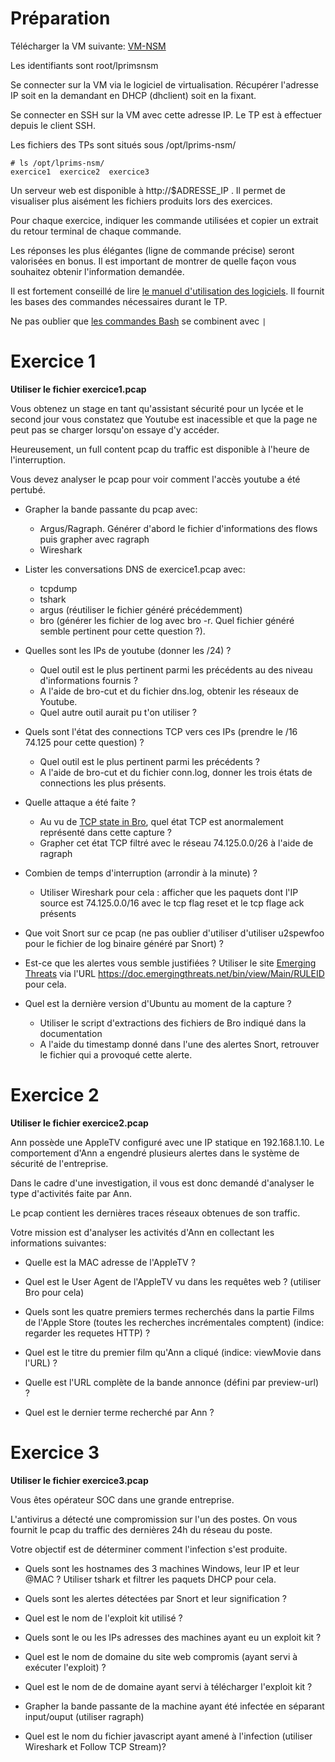 # Préparation



Télécharger la VM suivante: [VM-NSM](https://s3-eu-west-1.amazonaws.com/jmanteau/NSM-VM.ova)

Les identifiants sont root/lprimsnsm

Se connecter sur la VM via le logiciel de virtualisation. Récupérer l'adresse IP soit en la demandant en DHCP (dhclient) soit en la fixant.

Se connecter en SSH sur la VM avec cette adresse IP. Le TP est à effectuer depuis le client SSH.

Les fichiers des TPs sont situés sous /opt/lprims-nsm/

```
# ls /opt/lprims-nsm/
exercice1  exercice2  exercice3
```

Un serveur web est disponible à http://$ADRESSE_IP . Il permet de visualiser plus aisément les fichiers produits lors des exercices.

Pour chaque exercice, indiquer les commande utilisées et copier un extrait du retour terminal de chaque commande.

Les réponses les plus élégantes (ligne de commande précise) seront valorisées en bonus. Il est important de montrer de quelle façon vous souhaitez obtenir l'information demandée.

Il est fortement conseillé de lire [le manuel d'utilisation des logiciels](https://github.com/jmanteau/lprims-nsm/blob/master/TP%20-%20Utilisation%20Tcpdump%20Tshark%20Argus%20Snort%20Bro.md). Il fournit les bases des commandes nécessaires durant le TP.

Ne pas oublier que [les commandes Bash](TP%20-%20Utilisation%20Tcpdump%20Tshark%20Argus%20Snort%20Bro.md#bash-toolbox) se combinent avec `|`


# Exercice 1

**Utiliser le fichier exercice1.pcap**

Vous obtenez un stage en tant qu'assistant sécurité pour un lycée et le second jour vous constatez que Youtube est inacessible et que la page ne peut pas se charger lorsqu'on essaye d'y accéder.

Heureusement, un full content pcap du traffic est disponible à l'heure de l'interruption.

Vous devez analyser le pcap pour voir comment l'accès youtube a été pertubé.


* Grapher la bande passante du pcap avec:

  * Argus/Ragraph. Générer d'abord le fichier d'informations des flows puis grapher avec ragraph
  * Wireshark
* Lister les conversations DNS de exercice1.pcap avec:

  * tcpdump
  * tshark
  * argus (réutiliser le fichier généré précédemment)
  * bro (générer les fichier de log avec bro -r. Quel fichier généré semble pertinent pour cette question ?).
* Quelles sont les IPs de youtube (donner les /24) ?
  * Quel outil est le plus pertinent parmi les précédents au des niveau d'informations fournis ?
  * A l'aide de bro-cut et du fichier dns.log, obtenir les réseaux de Youtube.
  * Quel autre outil aurait pu t'on utiliser ?
* Quels sont l'état des connections TCP vers ces IPs (prendre le /16 74.125 pour cette question) ?
  * Quel outil est le plus pertinent parmi les précédents ?
  * A l'aide de bro-cut et du fichier conn.log, donner les trois états de connections les plus présents. 
* Quelle attaque a été faite ?
    * Au vu de [TCP state in Bro](<https://www.bro.org/sphinx/scripts/base/protocols/conn/main.bro.html>), quel état TCP est anormalement représenté dans cette capture ?
    * Grapher cet état TCP filtré avec le réseau 74.125.0.0/26 à l'aide de ragraph 
* Combien de temps d'interruption (arrondir à la minute) ?
    * Utiliser Wireshark pour cela : afficher que les paquets dont l'IP source est 74.125.0.0/16 avec le tcp flag reset  et le tcp flage ack présents 
* Que voit Snort sur ce pcap (ne pas oublier d'utiliser d'utiliser u2spewfoo pour le fichier de log binaire généré par Snort) ?
* Est-ce que les alertes vous semble justifiées ? Utiliser le site [Emerging Threats](<https://doc.emergingthreats.net/>) via l'URL https://doc.emergingthreats.net/bin/view/Main/RULEID pour cela.
* Quel est la dernière version d'Ubuntu au moment de la capture ?

  * Utiliser le script d'extractions des fichiers de Bro indiqué dans la documentation
  * A l'aide du timestamp donné dans l'une des alertes Snort, retrouver le fichier qui a provoqué cette alerte.


# Exercice 2

**Utiliser le fichier exercice2.pcap** 

Ann possède une AppleTV configuré avec une IP statique en 192.168.1.10. Le comportement d'Ann a engendré plusieurs alertes dans le système de sécurité de l'entreprise.

Dans le cadre d'une investigation, il vous est donc demandé d'analyser le type d'activités faite par Ann.

Le pcap contient les dernières traces réseaux obtenues de son traffic.

Votre mission est d'analyser les activités d'Ann en collectant les informations suivantes:

* Quelle est la MAC adresse de l'AppleTV ?

* Quel est le User Agent de l'AppleTV vu dans les requêtes web ? (utiliser Bro pour cela)

* Quels sont les quatre premiers termes recherchés dans la partie Films de l'Apple Store (toutes les recherches incrémentales comptent) (indice: regarder les requetes HTTP) ?

* Quel est le titre du premier film qu'Ann a cliqué (indice: viewMovie dans l'URL) ?

* Quelle est l'URL complète de la bande annonce (défini par preview-url) ?

* Quel est le dernier terme recherché par Ann ?


# Exercice 3

**Utiliser le fichier exercice3.pcap** 

Vous êtes opérateur SOC dans une grande entreprise.

L'antivirus a détecté une compromission sur l'un des postes. On vous fournit le pcap du traffic des dernières 24h du réseau du poste.

Votre objectif est de déterminer comment l'infection s'est produite.

* Quels sont les hostnames des 3 machines Windows, leur IP et leur @MAC  ? Utiliser tshark et filtrer les paquets DHCP pour cela.

* Quels sont les alertes détectées par Snort et leur signification ?

* Quel est le nom de l'exploit kit utilisé ?

* Quels sont le ou les IPs adresses des machines ayant eu un exploit kit ?

* Quel est le nom de domaine du site web compromis (ayant servi à exécuter l'exploit) ?

* Quel est le nom de de domaine ayant servi à télécharger l'exploit kit ?

* Grapher la bande passante de la machine ayant été infectée en séparant input/ouput (utiliser ragraph)

* Quel est le nom du fichier javascript ayant amené à l'infection (utiliser Wireshark et Follow TCP Stream)?
